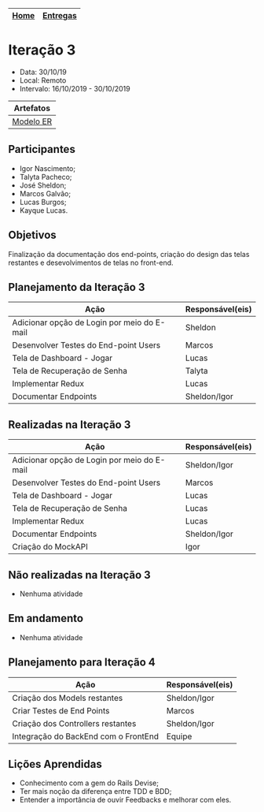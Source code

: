 [Home](/README.md) |  [Entregas](/docs/iteracoes.md) | 
|----|----|


# Iteração 3
* Data: 30/10/19
* Local: Remoto
* Intervalo: 16/10/2019 - 30/10/2019

|    Artefatos | 
|----------|
| [Modelo ER](/docs/modelo_logico_bd.md/) ||

## Participantes
  * Igor Nascimento;
  * Talyta Pacheco;
  * José Sheldon;
  * Marcos Galvão;
  * Lucas Burgos;
  * Kayque Lucas.
## Objetivos
Finalização da documentação dos end-points, criação do design das telas restantes e desevolvimentos de telas no front-end.
## Planejamento da Iteração 3
| Ação | Responsável(eis) |
|----------|----------|
| Adicionar opção de Login por meio do E-mail | Sheldon |
| Desenvolver Testes do End-point Users   | Marcos |
| Tela de Dashboard - Jogar | Lucas |
| Tela de Recuperação de Senha | Talyta |
| Implementar Redux  | Lucas |
| Documentar Endpoints | Sheldon/Igor |


## Realizadas na Iteração 3
| Ação | Responsável(eis) |
|----------|----------|
| Adicionar opção de Login por meio do E-mail |Sheldon/Igor |
| Desenvolver Testes do End-point Users  | Marcos |
| Tela de Dashboard - Jogar | Lucas |
| Tela de Recuperação de Senha | Lucas |
| Implementar Redux | Lucas |
| Documentar Endpoints | Sheldon/Igor |
| Criação do MockAPI | Igor |

## Não realizadas na Iteração 3
* Nenhuma atividade

## Em andamento 
* Nenhuma atividade


## Planejamento para Iteração 4
| Ação | Responsável(eis) |
|----------|----------|
| Criação dos Models restantes | Sheldon/Igor |
| Criar Testes de End Points | Marcos |
| Criação dos Controllers restantes | Sheldon/Igor |
| Integração do BackEnd com o FrontEnd  | Equipe |



## Lições Aprendidas
* Conhecimento com a gem do Rails Devise;
* Ter mais noção da diferença entre TDD e BDD;
* Entender a importância de ouvir Feedbacks e melhorar com eles.

